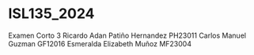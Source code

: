 # ISL135_2024
Examen Corto 3
Ricardo Adan Patiño Hernandez PH23011
Carlos Manuel Guzman GF12016
Esmeralda Elizabeth Muñoz MF23004
